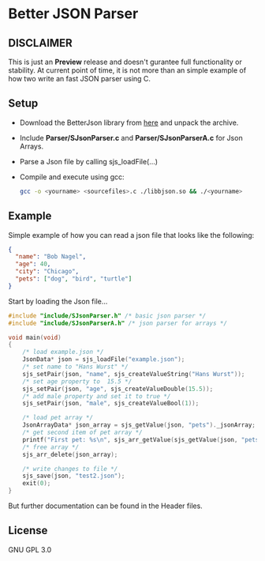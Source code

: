 <h1>Better JSON Parser</h1>
<h2>DISCLAIMER</h2>
<p>This is just an <strong>Preview</strong> release and doesn't gurantee full functionality or stability. At current point of time, it is not more than an simple example of how two write an fast JSON parser using C.</p>
<h2>Setup</h2>
<ul>
<li>
<p>Download the BetterJson library from  <a href="https://github.com/nosehad/BetterJson/releases/download/v0.1.2-alpha/libbjson.tar.xz">here</a> and unpack the archive. </p>
</li>
<li>
<p>Include <strong>Parser/SJsonParser.c</strong> and <strong>Parser/SJsonParserA.c</strong> for Json Arrays.</p>
</li>
<li>
<p>Parse a Json file by calling sjs_loadFile(...)</p>
</li>
<li>
<p>Compile and execute using gcc: </p>

```bash
gcc -o <yourname> <sourcefiles>.c ./libbjson.so && ./<yourname>
``` 

</li>
</ul>

<h2>Example</h2>
<p>Simple example of how you can read a json file that looks like the following:</p>

```json
{
  "name": "Bob Nagel",
  "age": 40,
  "city": "Chicago",
  "pets": ["dog", "bird", "turtle"]
}
```

<p>Start by loading the Json file...</p>

```cpp
#include "include/SJsonParser.h" /* basic json parser */
#include "include/SJsonParserA.h" /* json parser for arrays */

void main(void)
{
    /* load example.json */
    JsonData* json = sjs_loadFile("example.json");
    /* set name to "Hans Wurst" */
    sjs_setPair(json, "name", sjs_createValueString("Hans Wurst"));
    /* set age property to  15.5 */
    sjs_setPair(json, "age", sjs_createValueDouble(15.5));
    /* add male property and set it to true */
    sjs_setPair(json, "male", sjs_createValueBool(1));

    /* load pet array */
    JsonArrayData* json_array = sjs_getValue(json, "pets")._jsonArray;
    /* get second item of pet array */
    printf("First pet: %s\n", sjs_arr_getValue(sjs_getValue(json, "pets")._jsonArray, 1)._string);
    /* free array */
    sjs_arr_delete(json_array);

    /* write changes to file */
    sjs_save(json, "test2.json");
    exit(0);
}
```
<p>But further documentation can be found in the Header files.</p>

<h2>License</h2>
<p>GNU GPL 3.0</p>
